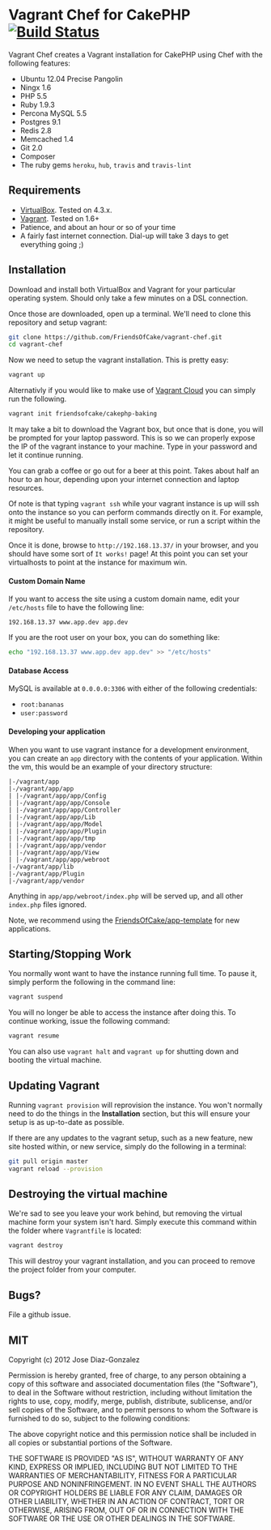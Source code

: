 # Vagrant Chef for CakePHP [![Build Status](https://travis-ci.org/FriendsOfCake/vagrant-chef.svg)](https://travis-ci.org/FriendsOfCake/vagrant-chef)


Vagrant Chef creates a Vagrant installation for CakePHP using Chef with the following features:

- Ubuntu 12.04 Precise Pangolin
- Ningx 1.6
- PHP 5.5
- Ruby 1.9.3
- Percona MySQL 5.5
- Postgres 9.1
- Redis 2.8
- Memcached 1.4
- Git 2.0
- Composer
- The ruby gems `heroku`, `hub`, `travis` and `travis-lint`

## Requirements

- [VirtualBox](https://www.virtualbox.org/wiki/Downloads). Tested on 4.3.x.
- [Vagrant](http://www.vagrantup.com/downloads.html). Tested on 1.6+
- Patience, and about an hour or so of your time
- A fairly fast internet connection. Dial-up will take 3 days to get everything going ;)

## Installation

Download and install both VirtualBox and Vagrant for your particular operating system. Should only take a few minutes on a DSL connection.

Once those are downloaded, open up a terminal. We'll need to clone this repository and setup vagrant:

```bash
git clone https://github.com/FriendsOfCake/vagrant-chef.git
cd vagrant-chef
```

Now we need to setup the vagrant installation. This is pretty easy:

```bash
vagrant up
```

Alternativly if you would like to make use of [Vagrant Cloud](https://vagrantcloud.com/friendsofcake/cakephp-baking/version/1) you can simply run the following.

```bash
vagrant init friendsofcake/cakephp-baking
```

It may take a bit to download the Vagrant box, but once that is done, you will be prompted for your laptop password. This is so we can properly expose the IP of the vagrant instance to your machine. Type in your password and let it continue running.

You can grab a coffee or go out for a beer at this point. Takes about half an hour to an hour, depending upon your internet connection and laptop resources.

Of note is that typing `vagrant ssh` while your vagrant instance is up will ssh onto the instance so you can perform commands directly on it. For example, it might be useful to manually install some service, or run a script within the repository.

Once it is done, browse to `http://192.168.13.37/` in your browser, and you should have some sort of `It works!` page! At this point you can set your virtualhosts to point at the instance for maximum win.

#### Custom Domain Name

If you want to access the site using a custom domain name, edit your `/etc/hosts` file to have the following line:

    192.168.13.37 www.app.dev app.dev

If you are the root user on your box, you can do something like:

```bash
echo "192.168.13.37 www.app.dev app.dev" >> "/etc/hosts"
```

#### Database Access

MySQL is available at `0.0.0.0:3306` with either of the following credentials:

- `root:bananas`
- `user:password`

#### Developing your application

When you want to use vagrant instance for a development environment, you can create an `app` directory with the contents of your application. Within the vm, this would be an example of your directory structure:

    |-/vagrant/app
    |-/vagrant/app/app
    | |-/vagrant/app/app/Config
    | |-/vagrant/app/app/Console
    | |-/vagrant/app/app/Controller
    | |-/vagrant/app/app/Lib
    | |-/vagrant/app/app/Model
    | |-/vagrant/app/app/Plugin
    | |-/vagrant/app/app/tmp
    | |-/vagrant/app/app/vendor
    | |-/vagrant/app/app/View
    | |-/vagrant/app/app/webroot
    |-/vagrant/app/lib
    |-/vagrant/app/Plugin
    |-/vagrant/app/vendor

Anything in `app/app/webroot/index.php` will be served up, and all other `index.php` files ignored.

Note, we recommend using the [FriendsOfCake/app-template](https://github.com/FriendsOfCake/app-template) for new applications.

## Starting/Stopping Work

You normally wont want to have the instance running full time. To pause it, simply perform the following in the command line:

```bash
vagrant suspend
```

You will no longer be able to access the instance after doing this. To continue working, issue the following command:

```bash
vagrant resume
```

You can also use `vagrant halt` and `vagrant up` for shutting down and booting the virtual machine.

## Updating Vagrant

Running `vagrant provision` will reprovision the instance. You won't normally need to do the things in the **Installation** section, but this will ensure your setup is as up-to-date as possible.

If there are any updates to the vagrant setup, such as a new feature, new site hosted within, or new service, simply do the following in a terminal:

```bash
git pull origin master
vagrant reload --provision
```

## Destroying the virtual machine

We're sad to see you leave your work behind, but removing the virtual machine form your system isn't hard. Simply execute this command within the folder where `Vagrantfile` is located:

```bash
vagrant destroy
```

This will destroy your vagrant installation, and you can proceed to remove the project folder from your computer.

## Bugs?

File a github issue.

## MIT

Copyright (c) 2012 Jose Diaz-Gonzalez

Permission is hereby granted, free of charge, to any person obtaining a copy of this software and associated documentation files (the "Software"), to deal in the Software without restriction, including without limitation the rights to use, copy, modify, merge, publish, distribute, sublicense, and/or sell copies of the Software, and to permit persons to whom the Software is furnished to do so, subject to the following conditions:

The above copyright notice and this permission notice shall be included in all copies or substantial portions of the Software.

THE SOFTWARE IS PROVIDED "AS IS", WITHOUT WARRANTY OF ANY KIND, EXPRESS OR IMPLIED, INCLUDING BUT NOT LIMITED TO THE WARRANTIES OF MERCHANTABILITY, FITNESS FOR A PARTICULAR PURPOSE AND NONINFRINGEMENT. IN NO EVENT SHALL THE AUTHORS OR COPYRIGHT HOLDERS BE LIABLE FOR ANY CLAIM, DAMAGES OR OTHER LIABILITY, WHETHER IN AN ACTION OF CONTRACT, TORT OR OTHERWISE, ARISING FROM, OUT OF OR IN CONNECTION WITH THE SOFTWARE OR THE USE OR OTHER DEALINGS IN THE SOFTWARE.
